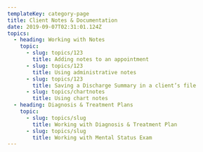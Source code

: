 ```yaml
---
templateKey: category-page
title: Client Notes & Documentation
date: 2019-09-07T02:31:01.124Z
topics:
  - heading: Working with Notes
    topic:
      - slug: topics/123
        title: Adding notes to an appointment
      - slug: topics/123
        title: Using administrative notes
      - slug: topics/123
        title: Saving a Discharge Summary in a client’s file
      - slug: topics/chartnotes
        title: Using chart notes
  - heading: Diagnosis & Treatment Plans
    topic:
      - slug: topics/slug
        title: Working with Diagnosis & Treatment Plan
      - slug: topics/slug
        title: Working with Mental Status Exam
---
```


